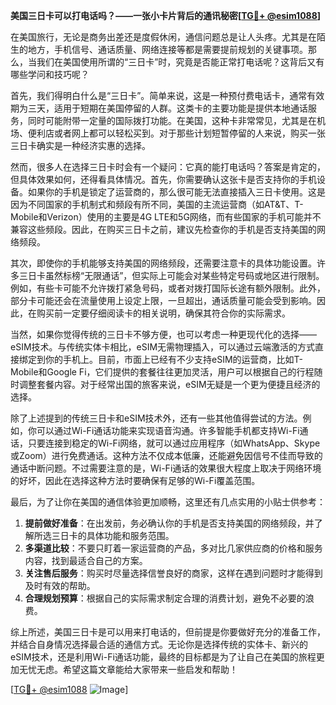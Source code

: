 **美国三日卡可以打电话吗？——一张小卡片背后的通讯秘密[[TG💪+ @esim1088](https://t.me/s/esim1088)]**

在美国旅行，无论是商务出差还是度假休闲，通信问题总是让人头疼。尤其是在陌生的地方，手机信号、通话质量、网络连接等都是需要提前规划的关键事项。那么，当我们在美国使用所谓的“三日卡”时，究竟是否能正常打电话呢？这背后又有哪些学问和技巧呢？

首先，我们得明白什么是“三日卡”。简单来说，这是一种预付费电话卡，通常有效期为三天，适用于短期在美国停留的人群。这类卡的主要功能是提供本地通话服务，同时可能附带一定量的国际拨打功能。在美国，这种卡非常常见，尤其是在机场、便利店或者网上都可以轻松买到。对于那些计划短暂停留的人来说，购买一张三日卡确实是一种经济实惠的选择。

然而，很多人在选择三日卡时会有一个疑问：它真的能打电话吗？答案是肯定的，但具体效果如何，还得看具体情况。首先，你需要确认这张卡是否支持你的手机设备。如果你的手机是锁定了运营商的，那么很可能无法直接插入三日卡使用。这是因为不同国家的手机制式和频段有所不同，美国的主流运营商（如AT&T、T-Mobile和Verizon）使用的主要是4G LTE和5G网络，而有些国家的手机可能并不兼容这些频段。因此，在购买三日卡之前，建议先检查你的手机是否支持美国的网络频段。

其次，即使你的手机能够支持美国的网络频段，还需要注意卡的具体功能设置。许多三日卡虽然标榜“无限通话”，但实际上可能会对某些特定号码或地区进行限制。例如，有些卡可能不允许拨打紧急号码，或者对拨打国际长途有额外限制。此外，部分卡可能还会在流量使用上设定上限，一旦超出，通话质量可能会受到影响。因此，在购买前一定要仔细阅读卡的相关说明，确保其符合你的实际需求。

当然，如果你觉得传统的三日卡不够方便，也可以考虑一种更现代化的选择——eSIM技术。与传统实体卡相比，eSIM无需物理插入，可以通过云端激活的方式直接绑定到你的手机上。目前，市面上已经有不少支持eSIM的运营商，比如T-Mobile和Google Fi，它们提供的套餐往往更加灵活，用户可以根据自己的行程随时调整套餐内容。对于经常出国的旅客来说，eSIM无疑是一个更为便捷且经济的选择。

除了上述提到的传统三日卡和eSIM技术外，还有一些其他值得尝试的方法。例如，你可以通过Wi-Fi通话功能来实现语音沟通。许多智能手机都支持Wi-Fi通话，只要连接到稳定的Wi-Fi网络，就可以通过应用程序（如WhatsApp、Skype或Zoom）进行免费通话。这种方法不仅成本低廉，还能避免因信号不佳而导致的通话中断问题。不过需要注意的是，Wi-Fi通话的效果很大程度上取决于网络环境的好坏，因此在选择这种方法时要确保有足够的Wi-Fi覆盖范围。

最后，为了让你在美国的通信体验更加顺畅，这里还有几点实用的小贴士供参考：

1. **提前做好准备**：在出发前，务必确认你的手机是否支持美国的网络频段，并了解所选三日卡的具体功能和服务范围。
2. **多渠道比较**：不要只盯着一家运营商的产品，多对比几家供应商的价格和服务内容，找到最适合自己的方案。
3. **关注售后服务**：购买时尽量选择信誉良好的商家，这样在遇到问题时才能得到及时有效的帮助。
4. **合理规划预算**：根据自己的实际需求制定合理的消费计划，避免不必要的浪费。

综上所述，美国三日卡是可以用来打电话的，但前提是你要做好充分的准备工作，并结合自身情况选择最合适的通信方式。无论你是选择传统的实体卡、新兴的eSIM技术，还是利用Wi-Fi通话功能，最终的目标都是为了让自己在美国的旅程更加无忧无虑。希望这篇文章能给大家带来一些启发和帮助！

[[TG💪+ @esim1088](https://t.me/s/esim1088) ![Image](https://i.postimg.cc/4NQfJmqS/Snipaste-2025-05-13-00-14-12.png)]